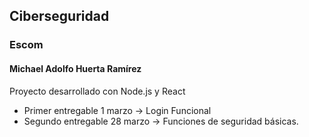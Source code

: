 ## Ciberseguridad

### Escom
#### Michael Adolfo Huerta Ramírez


Proyecto desarrollado con Node.js y React

- Primer entregable 1 marzo -> Login Funcional
- Segundo entregable 28 marzo -> Funciones de seguridad básicas.
